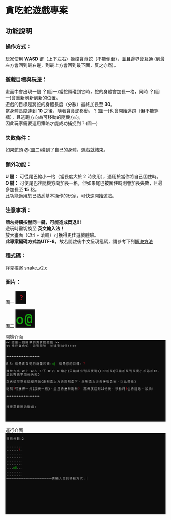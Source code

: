 # 貪吃蛇遊戲專案
## 功能說明 
### 操作方式：  
   玩家使用 **WASD** 鍵（上下左右）操控貪食蛇（不能倒車），並且邊界會互通
   (到最左方會回到最右邊，到最上方會回到最下面，反之亦然)。
### 遊戲目標與玩法：  
   畫面中會出現一個 **？**(圖一)當蛇頭碰到它時，蛇的身體會加長一格，同時 **？**(圖一)會重新刷新到新的位置。  
   遊戲的目標是將蛇的身體長度（分數）最終加長至 **30**。  
   當身體長度達到 **10** 之後，隨著貪食蛇移動，？(圖一)也會開始逃跑（但不能穿牆），且逃跑方向為可移動的隨機方向，  
   因此玩家需要運用策略才能成功捕捉到？(圖一)

### 失敗條件：  
   如果蛇頭 **@**(圖二)碰到了自己的身體，遊戲就結束。

### 額外功能：  
   **U 鍵：** 可從尾巴縮小一格（當長度大於 2 時使用），適用於當你將自己困住時。  
   **O 鍵：** 可使尾巴往隨機方向加長一格，但如果尾巴被圍住時則會加長失敗，且最多加長至 **15** 格。  
   此功能適用於已熟悉基本操作的玩家，可快速開始遊戲。

### 注意事項：  
   **請勿持續按壓同一鍵，可能造成閃退!!!**  
   遊玩時需切換至 **英文輸入法！**  
   放大畫面（Ctrl + 滾輪）可獲得更佳遊戲體驗。  
   **此專案編碼方式為UTF-8**，故若開啟後中文呈現亂碼，請參考下列[解決方法](https://blog.csdn.net/baidu_36499789/article/details/113700074)

### 程式碼：  
詳見檔案 [snake_v2.c](snake_v2.c)
   
### 圖片：  
圖一 ![？](image/pic_1.png)  

圖二 ![O@](image/pic_2.png)  

開始介面 ![start](image/pic_3.png)  

運行介面 ![start](image/pic_4.png)  

   
